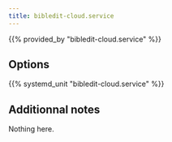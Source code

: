 ```yaml
---
title: bibledit-cloud.service
---
```


{{% provided_by "bibledit-cloud.service" %}}

## Options

{{% systemd_unit "bibledit-cloud.service" %}}

## Additionnal notes

Nothing here.